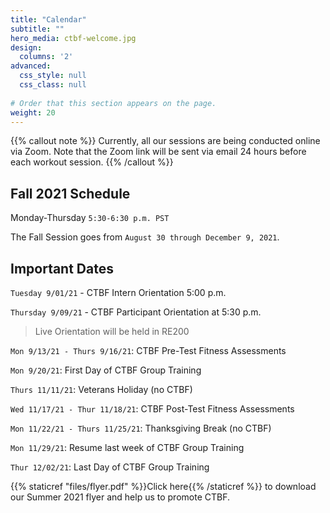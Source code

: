 ```yaml
---
title: "Calendar"
subtitle: ""
hero_media: ctbf-welcome.jpg
design:
  columns: '2'
advanced:
  css_style: null
  css_class: null
  
# Order that this section appears on the page.
weight: 20
---
```


{{% callout note %}}
Currently, all our sessions are being conducted online via Zoom. Note that the Zoom link will be sent via email 24 hours before each workout session.
{{% /callout %}}

## Fall 2021 Schedule

Monday-Thursday `5:30-6:30 p.m. PST`

The Fall Session goes from `August 30 through December 9, 2021`.

## Important Dates

`Tuesday 9/01/21` - CTBF Intern Orientation 5:00 p.m.

`Thursday 9/09/21` - CTBF Participant Orientation at 5:30 p.m. 

> Live Orientation will be held in RE200

`Mon 9/13/21 - Thurs 9/16/21`: CTBF  Pre-Test Fitness Assessments 

`Mon 9/20/21`: First Day of CTBF Group Training

`Thurs 11/11/21`: Veterans Holiday (no CTBF)

`Wed 11/17/21 - Thur 11/18/21`: CTBF Post-Test Fitness Assessments 

`Mon 11/22/21 - Thurs 11/25/21`: Thanksgiving Break (no CTBF)

`Mon 11/29/21`:  Resume last week of CTBF Group Training 

`Thur 12/02/21`: Last Day of CTBF Group Training


{{% staticref "files/flyer.pdf" %}}Click here{{% /staticref %}} to download our Summer 2021 flyer and help us to promote CTBF.
